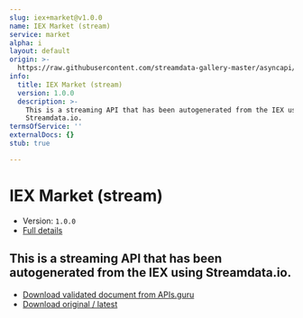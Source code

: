 ```yaml
---
slug: iex+market@v1.0.0
name: IEX Market (stream)
service: market
alpha: i
layout: default
origin: >-
  https://raw.githubusercontent.com/streamdata-gallery-master/asyncapi/master/_listings/iex/iex-market-stream-async.md
info:
  title: IEX Market (stream)
  version: 1.0.0
  description: >-
    This is a streaming API that has been autogenerated from the IEX using
    Streamdata.io.
termsOfService: ''
externalDocs: {}
stub: true

---
```

# IEX Market (stream)

* Version: `1.0.0`
* [Full details](../html/iex+market@v1.0.0.html)



## This is a streaming API that has been autogenerated from the IEX using Streamdata.io.



* [Download validated document from APIs.guru](https://raw.githubusercontent.com/APIs-guru/asyncapi-directory/master/docs/APIs/iex%2Bmarket%40v1.0.0.yaml)
* [Download original / latest](https://raw.githubusercontent.com/streamdata-gallery-master/asyncapi/master/_listings/iex/iex-market-stream-async.md)

<script type="application/ld+json">
{
  "@context": "http://schema.org/",
  "@type": "WebAPI",
  "description": "This is a streaming API that has been autogenerated from the IEX using Streamdata.io.",
  "documentation": "",

  "name": "IEX Market (stream)"
}
</script>
